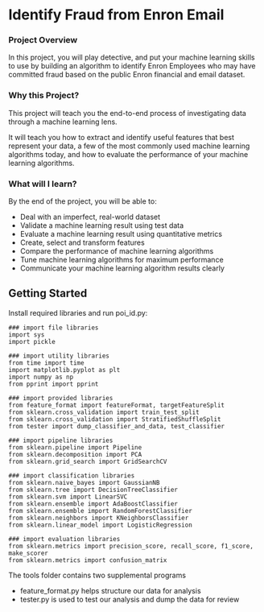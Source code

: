 # Identify Fraud from Enron Email

### Project Overview
In this project, you will play detective, and put your machine learning skills to use by building an algorithm to identify Enron Employees who may have committed fraud based on the public Enron financial and email dataset.

### Why this Project?
This project will teach you the end-to-end process of investigating data through a machine learning lens.

It will teach you how to extract and identify useful features that best represent your data, a few of the most commonly used machine learning algorithms today, and how to evaluate the performance of your machine learning algorithms.

### What will I learn?
By the end of the project, you will be able to:
* Deal with an imperfect, real-world dataset
* Validate a machine learning result using test data
* Evaluate a machine learning result using quantitative metrics
* Create, select and transform features
* Compare the performance of machine learning algorithms
* Tune machine learning algorithms for maximum performance
* Communicate your machine learning algorithm results clearly

## Getting Started
Install required libraries and run poi_id.py:  
```
### import file libraries
import sys
import pickle

### import utility libraries
from time import time
import matplotlib.pyplot as plt
import numpy as np
from pprint import pprint

### import provided libraries
from feature_format import featureFormat, targetFeatureSplit
from sklearn.cross_validation import train_test_split
from sklearn.cross_validation import StratifiedShuffleSplit
from tester import dump_classifier_and_data, test_classifier

### import pipeline libraries
from sklearn.pipeline import Pipeline
from sklearn.decomposition import PCA
from sklearn.grid_search import GridSearchCV

### import classification libraries
from sklearn.naive_bayes import GaussianNB
from sklearn.tree import DecisionTreeClassifier
from sklearn.svm import LinearSVC
from sklearn.ensemble import AdaBoostClassifier
from sklearn.ensemble import RandomForestClassifier
from sklearn.neighbors import KNeighborsClassifier
from sklearn.linear_model import LogisticRegression

### import evaluation libraries
from sklearn.metrics import precision_score, recall_score, f1_score, make_scorer
from sklearn.metrics import confusion_matrix
```

The tools folder contains two supplemental programs
* feature_format.py helps structure our data for analysis
* tester.py is used to test our analysis and dump the data for review
